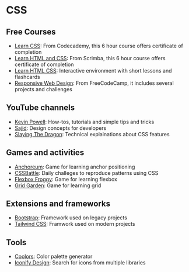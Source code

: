 # CSS

## Free Courses

- [Learn CSS](https://www.codecademy.com/learn/learn-css): From Codecademy, this 6 hour course offers certificate of completion
- [Learn HTML and CSS](https://scrimba.com/learn-html-and-css-c0p): From Scrimba, this 6 hour course offers certificate of completion
- [Learn HTML CSS](https://learnhtmlcss.online/): Interactive environment with short lessons and flashcards
- [Responsive Web Design](https://www.freecodecamp.org/learn/2022/responsive-web-design/): From FreeCodeCamp, it includes several projects and challenges

## YouTube channels

- [Kevin Powell](https://www.youtube.com/@KevinPowell): How-tos, tutorials and simple tips and tricks
- [Sajid](https://www.youtube.com/@whosajid): Design concepts for developers
- [Slaying The Dragon](https://www.youtube.com/@slayingthedragon): Technical explainations about CSS features

## Games and activities

- [Anchoreum](https://anchoreum.com/): Game for learning anchor positioning
- [CSSBattle](https://cssbattle.dev/): Daily challeges to reproduce patterns using CSS
- [Flexbox Froggy](https://flexboxfroggy.com/): Game for learning flexbox
- [Grid Garden](https://cssgridgarden.com/): Game for learning grid

## Extensions and frameworks

- [Bootstrap](https://getbootstrap.com/): Framework used on legacy projects
- [Tailwind CSS](https://tailwindcss.com/): Framwork used on modern projects

## Tools

- [Coolors](https://coolors.co/): Color palette generator
- [Iconify Design](https://iconify.design/): Search for icons from multiple libraries
